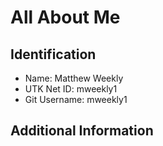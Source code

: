 # All About Me
## Identification
* Name: Matthew Weekly
* UTK Net ID: mweekly1
* Git Username: mweekly1
## Additional Information
